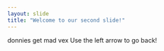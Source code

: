 ```yaml
---
layout: slide
title: "Welcome to our second slide!"
---
```

donnies get mad vex
Use the left arrow to go back!